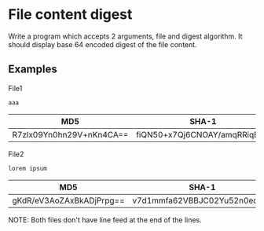 File content digest
===================

Write a program which accepts 2 arguments, file and digest algorithm.
It should display base 64 encoded digest of the file content.

Examples
--------

File1
```
aaa
```
| MD5                       | SHA-1                         | SHA-256                                       |
|---------------------------|-------------------------------|-----------------------------------------------|
| R7zlx09Yn0hn29V+nKn4CA==  | fiQN50+x7Qj6CNOAY/amqRRiqBU=  | mDSHbc+wXLFnpcJJU+uljErImxrfV/KPL50JrxB+6PA=  |

File2
```
lorem ipsum
```
| MD5                      | SHA-1                        | SHA-256                                       |
|--------------------------|------------------------------|-----------------------------------------------|
| gKdR/eV3AoZAxBkADjPrpg== | v7d1mmfa62VBBJC02Yu52n0eos4= | Xiv1fT9AxLbfadrxk2y3ZvgyN0tPwCWafL/wbi9w8mk=  |

NOTE: Both files don't have line feed at the end of the lines.
